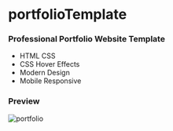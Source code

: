 # portfolioTemplate

### Professional Portfolio Website Template
  * HTML CSS
  * CSS Hover Effects
  * Modern Design
  * Mobile Responsive
  
 ### Preview
 ![portfolio](https://user-images.githubusercontent.com/62636620/209610820-8e3609fa-fc9f-4b4a-a8e4-4344ab294770.png)

